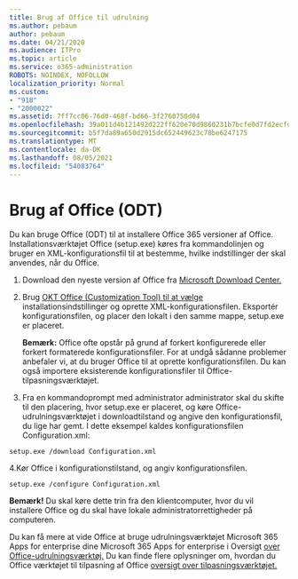 ```yaml
---
title: Brug af Office til udrulning
ms.author: pebaum
author: pebaum
ms.date: 04/21/2020
ms.audience: ITPro
ms.topic: article
ms.service: o365-administration
ROBOTS: NOINDEX, NOFOLLOW
localization_priority: Normal
ms.custom:
- "918"
- "2000022"
ms.assetid: 7ff7cc06-76d0-468f-bd66-3f2760750d04
ms.openlocfilehash: 39a011d4b121492d222ff620e70d9860231b7bcfe0d7fd2ecfd93de1ef502f5f
ms.sourcegitcommit: b5f7da89a650d2915dc652449623c78be6247175
ms.translationtype: MT
ms.contentlocale: da-DK
ms.lasthandoff: 08/05/2021
ms.locfileid: "54083764"
---
```

# <a name="using-the-office-deployment-tool-odt"></a>Brug af Office (ODT)

Du kan bruge Office (ODT) til at installere Office 365 versioner af Office. Installationsværktøjet Office (setup.exe) køres fra kommandolinjen og bruger en XML-konfigurationsfil til at bestemme, hvilke indstillinger der skal anvendes, når du Office.
  
1. Download den nyeste version af Office fra [Microsoft Download Center.](https://go.microsoft.com/fwlink/p/?LinkID=626065)

2. Brug [OKT Office (Customization Tool) til at vælge](https://config.office.com) installationsindstillinger og oprette XML-konfigurationsfilen. Eksportér konfigurationsfilen, og placer den lokalt i den samme mappe, setup.exe er placeret.

    **Bemærk:** Office ofte opstår på grund af forkert konfigurerede eller forkert formaterede konfigurationsfiler. For at undgå sådanne problemer anbefaler vi, at du bruger Office til at oprette konfigurationsfilen. Du kan også importere eksisterende konfigurationsfiler til Office-tilpasningsværktøjet.

3. Fra en kommandoprompt med administrator administrator skal du skifte til den placering, hvor setup.exe er placeret, og køre Office-udrulningsværktøjet i downloadtilstand og angive den konfigurationsfil, du lige har gemt. I dette eksempel kaldes konfigurationsfilen Configuration.xml:

```setup.exe /download Configuration.xml```

4.Kør Office i konfigurationstilstand, og angiv konfigurationsfilen.

```setup.exe /configure Configuration.xml```

**Bemærk!** Du skal køre dette trin fra den klientcomputer, hvor du vil installere Office og du skal have lokale administratorrettigheder på computeren.

Du kan få mere at vide Office at bruge udrulningsværktøjet Microsoft 365 Apps for enterprise dine Microsoft 365 Apps for enterprise i Oversigt [over Office-udrulningsværktøj.](https://docs.microsoft.com/deployoffice/overview-office-deployment-tool) Du kan finde flere oplysninger om, hvordan du Office værktøjet til tilpasning af Office [oversigt over tilpasningsværktøjet.](https://docs.microsoft.com/DeployOffice/overview-of-the-office-customization-tool-for-click-to-run)
